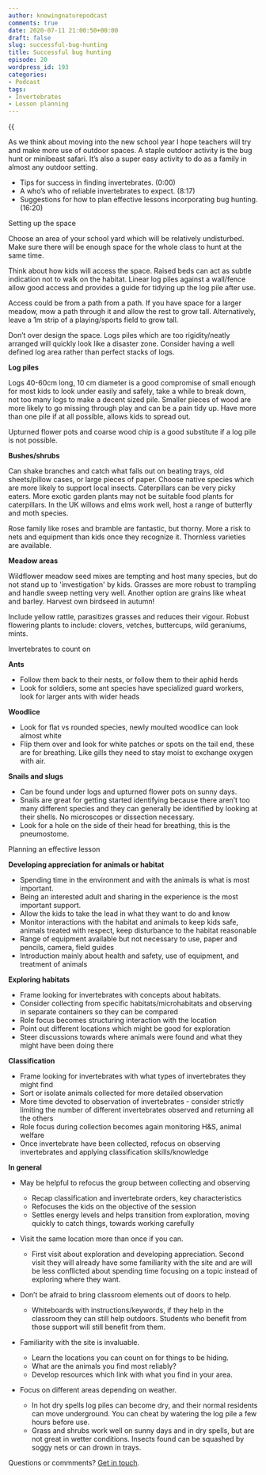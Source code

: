 ```yaml
---
author: knowingnaturepodcast
comments: true
date: 2020-07-11 21:00:50+00:00
draft: false
slug: successful-bug-hunting
title: Successful bug hunting
episode: 20
wordpress_id: 193
categories:
- Podcast
tags:
- Invertebrates
- Lesson planning
---
```


{{<audio src="https://knowingnature.podbean.com/mf/play/out6vy/Ep_21_-_Successful_bug_hunt_9jvb1.mp3" >}}

As we think about moving into the new school year I hope teachers will try and
make more use of outdoor spaces. A staple outdoor activity is the bug hunt or
minibeast safari. It’s also a super easy activity to do as a family in almost
any outdoor setting.

  * Tips for success in finding invertebrates. (0:00)
  * A who’s who of reliable invertebrates to expect. (8:17)
  * Suggestions for how to plan effective lessons incorporating bug hunting. (16:20)

Setting up the space

Choose an area of your school yard which will be relatively undisturbed. Make
sure there will be enough space for the whole class to hunt at the same time.

Think about how kids will access the space. Raised beds can act as subtle
indication not to walk on the habitat. Linear log piles against a wall/fence
allow good access and provides a guide for tidying up the log pile after use.

Access could be from a path from a path. If you have space for a larger
meadow, mow a path through it and allow the rest to grow tall. Alternatively,
leave a 1m strip of a playing/sports field to grow tall.

Don’t over design the space. Logs piles which are too rigidity/neatly arranged
will quickly look like a disaster zone. Consider having a well defined log
area rather than perfect stacks of logs.

**Log piles**

Logs 40-60cm long, 10 cm diameter is a good compromise of small enough for
most kids to look under easily and safely, take a while to break down, not too
many logs to make a decent sized pile. Smaller pieces of wood are more likely
to go missing through play and can be a pain tidy up. Have more than one pile
if at all possible, allows kids to spread out.

Upturned flower pots and coarse wood chip is a good substitute if a log pile
is not possible.

**Bushes/shrubs**

Can shake branches and catch what falls out on beating trays, old
sheets/pillow cases, or large pieces of paper. Choose native species which are
more likely to support local insects. Caterpillars can be very picky eaters.
More exotic garden plants may not be suitable food plants for caterpillars. In
the UK willows and elms work well, host a range of butterfly and moth species.

Rose family like roses and bramble are fantastic, but thorny. More a risk to
nets and equipment than kids once they recognize it. Thornless varieties are
available.

**Meadow areas**

Wildflower meadow seed mixes are tempting and host many species, but do not
stand up to 'investigation' by kids. Grasses are more robust to trampling and
handle sweep netting very well. Another option are grains like wheat and
barley. Harvest own birdseed in autumn!

Include yellow rattle, parasitizes grasses and reduces their vigour. Robust
flowering plants to include: clovers, vetches, buttercups, wild geraniums,
mints.

Invertebrates to count on

**Ants**

  * Follow them back to their nests, or follow them to their aphid herds
  * Look for soldiers, some ant species have specialized guard workers, look for larger ants with wider heads

**Woodlice**

  * Look for flat vs rounded species, newly moulted woodlice can look almost white
  * Flip them over and look for white patches or spots on the tail end, these are for breathing. Like gills they need to stay moist to exchange oxygen with air.

**Snails and slugs**

  * Can be found under logs and upturned flower pots on sunny days.
  * Snails are great for getting started identifying because there aren’t too many different species and  they can generally be identified by looking at their shells. No microscopes or dissection necessary. 
  * Look for a hole on the side of their head for breathing, this is the pneumostome.

Planning an effective lesson

**Developing appreciation for animals or habitat**

  * Spending time in the environment and with the animals is what is most important. 
  * Being an interested adult and sharing in the experience is the most important support.
  * Allow the kids to take the lead in what they want to do and know
  * Monitor interactions with the habitat and animals to keep kids safe, animals treated with respect, keep disturbance to the habitat reasonable
  * Range of equipment available but not necessary to use, paper and pencils, camera, field guides
  * Introduction mainly about health and safety, use of equipment, and treatment of animals

**Exploring habitats**

  * Frame looking for invertebrates with concepts about habitats. 
  * Consider collecting from specific habitats/microhabitats and observing in separate containers so they can be compared
  * Role focus becomes structuring interaction with the location
  * Point out different locations which might be good for exploration
  * Steer discussions towards where animals were found and what they might have been doing there

**Classification**

  * Frame looking for invertebrates with what types of invertebrates they might find
  * Sort or isolate animals collected for more detailed observation
  * More time devoted to observation of invertebrates - consider strictly limiting the number of different invertebrates observed and returning all the others
  * Role focus during collection becomes again monitoring H&S, animal welfare
  * Once invertebrate have been collected, refocus on observing invertebrates and applying classification skills/knowledge

**In general**

  * May be helpful to refocus the group between collecting and observing
    * Recap classification and invertebrate orders, key characteristics
    * Refocuses the kids on the objective of the session
    * Settles energy levels and helps transition from exploration, moving quickly to catch things, towards working carefully

  * Visit the same location more than once if you can. 
    * First visit about exploration and developing appreciation. Second visit they will already have some familiarity with the site and are will be less conflicted about spending time focusing on a topic instead of exploring where they want.

  * Don’t be afraid to bring classroom elements out of doors to help. 
    * Whiteboards with instructions/keywords, if they help in the classroom they can still help outdoors. Students who benefit from those support will still benefit from them.

  * Familiarity with the site is invaluable. 
    * Learn the locations you can count on for things to be hiding. 
    * What are the animals you find most reliably? 
    * Develop resources which link with what you find in your area.

  * Focus on different areas depending on weather. 
    * In hot dry spells log piles can become dry, and their normal residents can move underground. You can cheat by watering the log pile a few hours before use. 
    * Grass and shrubs work well on sunny days and in dry spells, but are not great in wetter conditions. Insects found can be squashed by soggy nets or can drown in trays.

Questions or commments? [Get in touch](/about).